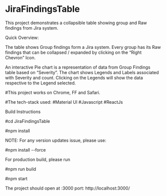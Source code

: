 # JiraFindingsTable

This project demonstrates a collapsible table showing group and Raw findings from Jira system.

Quick Overview:


The table shows Group findings form a Jira system. Every group has its Raw findings that can be collapsed / expanded by clicking on the “Right Chevron” Icon.

An interactive Pie chart is a representation of data from Group Findings table based on “Severity”. The chart shows Legends and Labels associated with Severity and count. Clicking on the Legends will show the data respective to the Legend selected.

#This project works on Chrome, FF and Safari.

#The tech-stack used: #Material UI #Javascript #ReactJs

Build Instructions


#cd JiraFindingsTable

#npm install

NOTE: For any version updates issue, please use:

#npm install --force

For production build, please run

#npm run build

#npm start

The project should open at :3000 port: http://localhost:3000/ 





